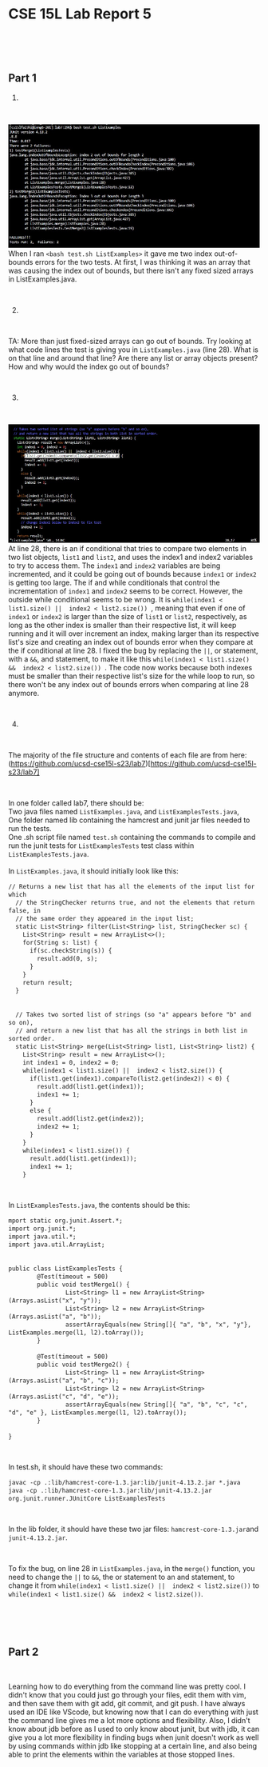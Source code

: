 # **CSE 15L Lab Report 5** 

<br>
<br>
<br>


## **Part 1** 

1.

<br>

![Image](lab5bug.jpg) <br>
When I ran ```<bash test.sh ListExamples>``` it gave me two index out-of-bounds errors for the two tests. At first, I was thinking it was an array that was causing the index out of bounds, but there isn't any fixed sized arrays in ListExamples.java.

<br>

2.

<br>

TA: More than just fixed-sized arrays can go out of bounds. Try looking at what code lines the test is giving you in ```ListExamples.java``` (line 28). What is on that line and around that line? Are there any list or array objects present? How and why would the index go out of bounds?
   
<br>

3.

<br>

![Image](lab5bugfind.jpg) <br>
At line 28, there is an if conditional that tries to compare two elements in two list objects, ```list1``` and ```list2```, and uses the index1 and index2 variables to try to access them. The ```index1``` and ```index2``` variables are being incremented, and it could be going out of bounds because ```index1``` or ```index2``` is getting too large. The if and while conditionals that control the incrementation of ```index1``` and ```index2``` seems to be correct. However, the outside while conditional seems to be wrong. It is ```while(index1 < list1.size() ||  index2 < list2.size()) ```, meaning that even if one of ```index1``` or ```index2``` is larger than the size of ```list1``` or ```list2```, respectively, as long as the other index is smaller than their respective list, it will keep running and it will over increment an index, making larger than its respective list's size and creating an index out of bounds error when they compare at the if conditional at line 28. I fixed the bug by replacing the ```||```, or statement, with a ```&&```, and statement, to make it like this ```while(index1 < list1.size() &&  index2 < list2.size()) ```. The code now works because both indexes must be smaller than their respective list's size for the while loop to run, so there won't be any index out of bounds errors when comparing at line 28 anymore.

<br>

4.

<br>

The majority of the file structure and contents of each file are from here: (https://github.com/ucsd-cse15l-s23/lab7)[https://github.com/ucsd-cse15l-s23/lab7] <br>

<br>

In one folder called lab7, there should be: <br>
Two java files named ```ListExamples.java```, and ```ListExamplesTests.java```, <br>
One folder named lib containing the hamcrest and junit jar files needed to run the tests. <br>
One .sh script file named ```test.sh``` containing the commands to compile and run the junit tests for ```ListExamplesTests``` test class within ```ListExamplesTests.java```. <br>
<br>
In ```ListExamples.java```, it should initially look like this: <br>
```
// Returns a new list that has all the elements of the input list for which
  // the StringChecker returns true, and not the elements that return false, in
  // the same order they appeared in the input list;
  static List<String> filter(List<String> list, StringChecker sc) {
    List<String> result = new ArrayList<>();
    for(String s: list) {
      if(sc.checkString(s)) {
        result.add(0, s);
      }
    }
    return result;
  }


  // Takes two sorted list of strings (so "a" appears before "b" and so on),
  // and return a new list that has all the strings in both list in sorted order.
  static List<String> merge(List<String> list1, List<String> list2) {
    List<String> result = new ArrayList<>();
    int index1 = 0, index2 = 0;
    while(index1 < list1.size() ||  index2 < list2.size()) {
      if(list1.get(index1).compareTo(list2.get(index2)) < 0) {
        result.add(list1.get(index1));
        index1 += 1;
      }
      else {
        result.add(list2.get(index2));
        index2 += 1;
      }
    }
    while(index1 < list1.size()) {
      result.add(list1.get(index1));
      index1 += 1;
    }
```

<br>

In ```ListExamplesTests.java```, the contents should be this:
```
mport static org.junit.Assert.*;
import org.junit.*;
import java.util.*;
import java.util.ArrayList;


public class ListExamplesTests {
        @Test(timeout = 500)
        public void testMerge1() {
                List<String> l1 = new ArrayList<String>(Arrays.asList("x", "y"));
                List<String> l2 = new ArrayList<String>(Arrays.asList("a", "b"));
                assertArrayEquals(new String[]{ "a", "b", "x", "y"}, ListExamples.merge(l1, l2).toArray());
        }

        @Test(timeout = 500)
        public void testMerge2() {
                List<String> l1 = new ArrayList<String>(Arrays.asList("a", "b", "c"));
                List<String> l2 = new ArrayList<String>(Arrays.asList("c", "d", "e"));
                assertArrayEquals(new String[]{ "a", "b", "c", "c", "d", "e" }, ListExamples.merge(l1, l2).toArray());
        }

}
```
<br>

In test.sh, it should have these two commands: <br>

```
javac -cp .:lib/hamcrest-core-1.3.jar:lib/junit-4.13.2.jar *.java
java -cp .:lib/hamcrest-core-1.3.jar:lib/junit-4.13.2.jar org.junit.runner.JUnitCore ListExamplesTests
```

<br>

In the lib folder, it should have these two jar files: ```hamcrest-core-1.3.jar```and ```junit-4.13.2.jar```.

<br>

To fix the bug, on line 28 in ```ListExamples.java```, in the ```merge()``` function, you need to change the ```||``` to ```&&```, the or statement to an and statement, to change it from ```while(index1 < list1.size() ||  index2 < list2.size())``` to ```while(index1 < list1.size() &&  index2 < list2.size())```.

<br>




<br>
<br>

## **Part 2** 

<br>

Learning how to do everything from the command line was pretty cool. I didn't know that you could just go through your files, edit them with vim, and then save them with git add, git commit, and git push. I have always used an IDE like VScode, but knowing now that I can do everything with just the command line gives me a lot more options and flexibility. Also, I didn't know about jdb before as I used to only know about junit, but with jdb, it can give you a lot more flexibility in finding bugs when junit doesn't work as well by using commands within jdb like stopping at a certain line, and also being able to print the elements within the variables at those stopped lines.
